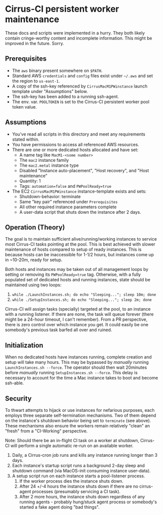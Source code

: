 # Cirrus-CI persistent worker maintenance

These docs and scripts were implemented in a hurry.  They both likely
contain cringe-worthy content and incomplete information.
This might be improved in the future.  Sorry.

## Prerequisites

* The `aws` binary present somewhere on `$PATH`.
* Standard AWS `credentials` and `config` files exist under `~/.aws`
  and set the region to `us-east-1`.
* A copy of the ssh-key referenced by `CirrusMacM1PWinstance` launch template
  under "Assumptions" below.
* The ssh-key has been added to a running ssh-agent.
* The env. var. `POOLTOKEN` is set to the Cirrus-CI persistent worker pool
  token value.

## Assumptions

* You've read all scripts in this directory and meet any requirements
  stated within.
* You have permissions to access all referenced AWS resources.
* There are one or more dedicated hosts allocated and have set:
  * A name tag like `MacM1-<some number>`
  * The `mac2` instance family
  * The `mac2.metal` instance type
  * Disabled "Instance auto-placement", "Host recovery", and "Host maintenance"
  * Quantity: 1
  * Tags: `automation=false` and `PWPoolReady=true`
* The EC2 `CirrusMacM1PWinstance` instance-template exists and sets:
  * Shutdown-behavior: terminate
  * Same "key pair" referenced under `Prerequisites`
  * All other required instance parameters complete
  * A user-data script that shuts down the instance after 2 days.

## Operation (Theory)

The goal is to maintain sufficient alive/running/working instances
to service most Cirrus-CI tasks pointing at the pool.  This is
best achieved with slower maintenance of hosts compared to setup
of ready instances.  This is because hosts can be inaccessible for
1-1/2 hours, but instances come up in ~10-20m, ready for setup.

Both hosts and instances may be taken out of all management loops
by setting or removing its `PWPoolReady=true` tag.  Otherwise,
with a fully populated set of dedicated hosts and running instances,
state should be maintained using two loops:

1. `while ./LaunchInstances.sh; do echo "Sleeping..."; sleep 10m; done`
2. `while ./SetupInstances.sh; do echo "Sleeping..."; sleep 2m; done`

Cirrus-CI will assign tasks (specially) targeted at the pool, to an
instance with a running listener.  If there are none, the task will
queue forever (there might be a 24-hour timeout, I can't remember).
From a PR perspective, there is zero control over which instance you
get.  It could easily be one somebody's previous task barfed all over
and ruined.

## Initialization

When no dedicated hosts have instances running, complete creation and
setup will take many hours.  This may be bypassed by *manually* running
`LaunchInstances.sh --force`.  The operator should then wait 20minutes
before *manually* running `SetupInstances.sh --force`.  This delay
is necessary to account for the time a Mac instance takes to boot and
become ssh-able.

## Security

To thwart attempts to hijack or use instances for nefarious purposes,
each employs three separate self-termination mechanisms.  Two of them
depend on the instance's shutdown behavior being set to `terminate`
(see above).  These mechanisms also ensure the workers remain relatively
"clean" an "fresh" from a "CI-Working" perspective.

Note: Should there be an in-flight CI task on a worker at
shutdown, Cirrus-CI will perform a single automatic re-run on an
available worker.

1. Daily, a Cirrus-cron job runs and kills any instance running longer
   than 3 days.
2. Each instance's startup script runs a background 2-day sleep and
   shutdown command (via MacOS-init consuming instance user-data).
3. A setup script run on each instance starts a pool-listener
   process.
   1. If the worker process dies the instance shuts down.
   2. After 24 +/-4 hours the instance shuts down if there are no
      cirrus-agent processes (presumably servicing a CI task).
   3. After 2 more hours, the instance shuts down regardless of any
      running agents - probably hung/stuck agent process or somebody's
      started a fake agent doing "bad things".
